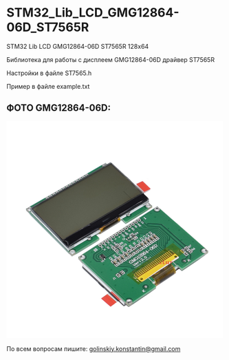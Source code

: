 # STM32_Lib_LCD_GMG12864-06D_ST7565R
STM32 Lib LCD GMG12864-06D ST7565R 128x64

Библиотека для работы с дисплеем GMG12864-06D драйвер ST7565R

Настройки в файле ST7565.h

Пример в файле example.txt

 ## ФОТО GMG12864-06D:
![](https://github.com/GolinskiyKonstantin/STM32_Lib_LCD_GMG12864-06D_ST7565R/blob/master/image/STM32_GMG12864-06D.png)

По всем вопросам пишите: golinskiy.konstantin@gmail.com